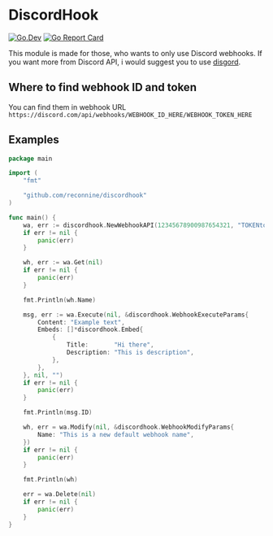 # DiscordHook

[![Go.Dev](https://img.shields.io/badge/go.dev-reference-007d9c?logo=go&logoColor=white)](https://pkg.go.dev/github.com/reconnine/discordhook)
[![Go Report Card](https://goreportcard.com/badge/github.com/reconnine/discordhook)](https://goreportcard.com/report/github.com/reconnine/discordhook)

This module is made for those, who wants to only use Discord webhooks. If you want more from Discord API, i would suggest you to use [disgord](https://github.com/andersfylling/disgord).

## Where to find webhook ID and token

You can find them in webhook URL
`https://discord.com/api/webhooks/WEBHOOK_ID_HERE/WEBHOOK_TOKEN_HERE`

## Examples

```Go
package main

import (
    "fmt"

    "github.com/reconnine/discordhook"
)

func main() {
    wa, err := discordhook.NewWebhookAPI(12345678900987654321, "TOKENtoken1234567890asdfghjkl", true, nil)
    if err != nil {
        panic(err)
    }

    wh, err := wa.Get(nil)
    if err != nil {
        panic(err)
    }

    fmt.Println(wh.Name)

    msg, err := wa.Execute(nil, &discordhook.WebhookExecuteParams{
        Content: "Example text",
        Embeds: []*discordhook.Embed{
            {
                Title:       "Hi there",
                Description: "This is description",
            },
        },
    }, nil, "")
    if err != nil {
        panic(err)
    }

    fmt.Println(msg.ID)

    wh, err = wa.Modify(nil, &discordhook.WebhookModifyParams{
        Name: "This is a new default webhook name",
    })
    if err != nil {
        panic(err)
    }

    fmt.Println(wh)

    err = wa.Delete(nil)
    if err != nil {
        panic(err)
    }
}
```
